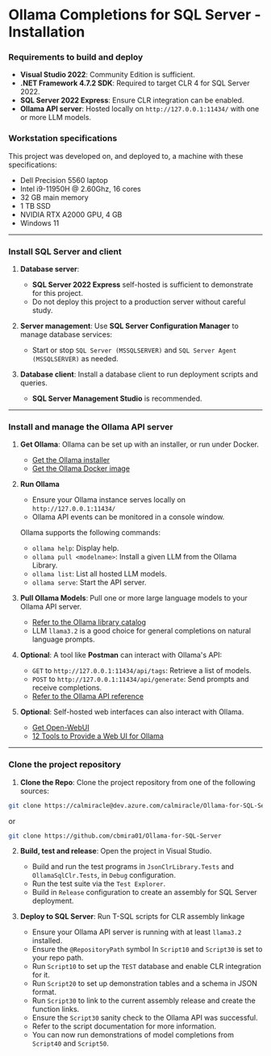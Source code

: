 # Ollama Completions for SQL Server - Installation

### Requirements to build and deploy

   - **Visual Studio 2022**: Community Edition is sufficient.
   - **.NET Framework 4.7.2 SDK**: Required to target CLR 4 for SQL Server 2022.
   - **SQL Server 2022 Express**: Ensure CLR integration can be enabled.
   - **Ollama API server**: Hosted locally on `http://127.0.0.1:11434/` with one or more LLM models.

### Workstation specifications

This project was developed on, and deployed to, a machine with these specifications:

   - Dell Precision 5560 laptop
   - Intel i9-11950H @ 2.60Ghz, 16 cores
   - 32 GB main memory
   - 1 TB SSD
   - NVIDIA RTX A2000 GPU, 4 GB
   - Windows 11

---

### Install SQL Server and client

1. **Database server**: 
   - **SQL Server 2022 Express** self-hosted is sufficient to demonstrate for this project.
   - Do not deploy this project to a production server without careful study.

2. **Server management**: Use **SQL Server Configuration Manager** to manage database services:
   - Start or stop `SQL Server (MSSQLSERVER)` and `SQL Server Agent (MSSQLSERVER)` as needed.

3. **Database client**: Install a database client to run deployment scripts and queries. 
   - **SQL Server Management Studio** is recommended.

---

### Install and manage the Ollama API server

1. **Get Ollama**: Ollama can be set up with an installer, or run under Docker.
   - [Get the Ollama installer](https://ollama.com/)
   - [Get the Ollama Docker image](https://hub.docker.com/r/ollama/ollama)

2. **Run Ollama**
   - Ensure your Ollama instance serves locally on `http://127.0.0.1:11434/`
   - Ollama API events can be monitored in a console window.

   Ollama supports the following commands:
   - `ollama help`: Display help.
   - `ollama pull <modelname>`: Install a given LLM from the Ollama Library.
   - `ollama list`: List all hosted LLM models.
   - `ollama serve`: Start the API server.

3. **Pull Ollama Models**: Pull one or more large language models to your Ollama API server.
   - [Refer to the Ollama library catalog](https://ollama.com/library)
   - LLM `llama3.2` is a good choice for general completions on natural language prompts.

4. **Optional**: A tool like **Postman** can interact with Ollama's API:
   - `GET` to `http://127.0.0.1:11434/api/tags`: Retrieve a list of models.
   - `POST` to `http://127.0.0.1:11434/api/generate`: Send prompts and receive completions.
   - [Refer to the Ollama API reference](https://github.com/ollama/ollama/blob/main/docs/api.md)

5. **Optional**: Self-hosted web interfaces can also interact with Ollama.
   - [Get Open-WebUI](https://openwebui.com/)
   - [12 Tools to Provide a Web UI for Ollama](https://itsfoss.com/ollama-web-ui-tools/)

---

### Clone the project repository

1. **Clone the Repo**: Clone the project repository from one of the following sources:

```bash
git clone https://calmiracle@dev.azure.com/calmiracle/Ollama-for-SQL-Server/_git/Ollama-for-SQL-Server
```
or
```bash
git clone https://github.com/cbmira01/Ollama-for-SQL-Server
```

2. **Build, test and release**: Open the project in Visual Studio.

   - Build and run the test programs in `JsonClrLibrary.Tests` and `OllamaSqlClr.Tests`, in `Debug` configuration.
   - Run the test suite via the `Test Explorer`.
   - Build in `Release` configuration to create an assembly for SQL Server deployment.

3. **Deploy to SQL Server**: Run T-SQL scripts for CLR assembly linkage

   - Ensure your Ollama API server is running with at least `llama3.2` installed.
   - Ensure the `@RepositoryPath` symbol In `Script10` and `Script30` is set to your repo path.
   - Run `Script10` to set up the `TEST` database and enable CLR integration for it.
   - Run `Script20` to set up demonstration tables and a schema in JSON format.
   - Run `Script30` to link to the current assembly release and create the function links.
   - Ensure the `Script30` sanity check to the Ollama API was successful.
   - Refer to the script documentation for more information.
   - You can now run demonstrations of model completions from `Script40` and `Script50`.

